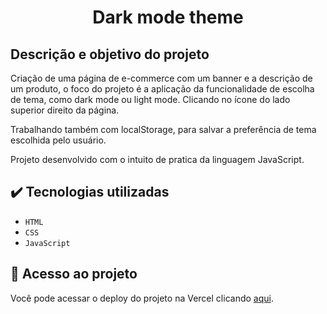 <h1 align="center">Dark mode theme</h1>

## Descrição e objetivo do projeto

Criação de uma página de e-commerce com um banner e a descrição de um produto, o foco do projeto é a aplicação da funcionalidade de escolha de tema, como dark mode ou light mode. Clicando no ícone do lado superior direito da página.

Trabalhando também com localStorage, para salvar a preferência de tema escolhida pelo usuário.

Projeto desenvolvido com o intuito de pratica da linguagem JavaScript.

## :heavy_check_mark: Tecnologias utilizadas

- `HTML`
- `CSS`
- `JavaScript`
  
## :link: Acesso ao projeto

Você pode acessar o deploy do projeto na Vercel clicando [aqui]().
